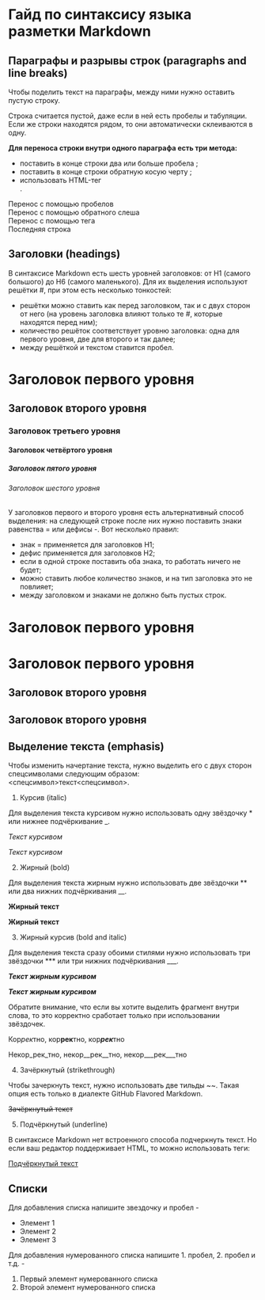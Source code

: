 # Гайд по синтаксису языка разметки Markdown

## Параграфы и разрывы строк (paragraphs and line breaks)

Чтобы поделить текст на параграфы, между ними нужно оставить пустую строку. 

Строка считается пустой, даже если в ней есть пробелы и табуляции. Если же строки находятся рядом, то они автоматически склеиваются в одну.

**Для переноса строки внутри одного параграфа есть три метода:**

* поставить в конце строки два или больше пробела   ;
* поставить в конце строки обратную косую черту \;
* использовать HTML-тег <br>.

Перенос с помощью пробелов  
Перенос с помощью обратного слеша\
Перенос с помощью тега <br> Последняя строка

## Заголовки (headings)

В синтаксисе Markdown есть шесть уровней заголовков: от H1 (самого большого) до H6 (самого маленького). Для их выделения используют решётки #, при этом есть несколько тонкостей:

* решётки можно ставить как перед заголовком, так и с двух сторон от него (на уровень заголовка влияют только те #, которые находятся перед ним);
* количество решёток соответствует уровню заголовка: одна для первого уровня, две для второго и так далее;
* между решёткой и текстом ставится пробел.

# Заголовок первого уровня
## Заголовок второго уровня ##
### Заголовок третьего уровня
#### Заголовок четвёртого уровня #
##### Заголовок пятого уровня ############
###### Заголовок шестого уровня

У заголовков первого и второго уровня есть альтернативный способ выделения: на следующей строке после них нужно поставить знаки равенства = или дефисы -. Вот несколько правил:

* знак = применяется для заголовков H1;
* дефис применяется для заголовков H2;
* если в одной строке поставить оба знака, то работать ничего не будет;
* можно ставить любое количество знаков, и на тип заголовка это не повлияет;
* между заголовком и знаками не должно быть пустых строк.

Заголовок первого уровня
=
Заголовок первого уровня
=========
Заголовок второго уровня
-
Заголовок второго уровня
----------

## Выделение текста (emphasis)

Чтобы изменить начертание текста, нужно выделить его с двух сторон спецсимволами следующим образом: <спецсимвол>текст<спецсимвол>.

1. Курсив (italic)

Для выделения текста курсивом нужно использовать одну звёздочку * или нижнее подчёркивание _.

*Текст курсивом*

_Текст курсивом_

2. Жирный (bold)

Для выделения текста жирным нужно использовать две звёздочки ** или два нижних подчёркивания __.

**Жирный текст**

__Жирный текст__

3. Жирный курсив (bold and italic)

Для выделения текста сразу обоими стилями нужно использовать три звёздочки *** или три нижних подчёркивания ___.

***Текст жирным курсивом***

___Текст жирным курсивом___

Обратите внимание, что если вы хотите выделить фрагмент внутри слова, то это корректно сработает только при использовании звёздочек.

Кор*рек*тно, кор**рек**тно, кор***рек***тно

Некор_рек_тно, некор__рек__тно, некор___рек___тно

4. Зачёркнутый (strikethrough)

Чтобы зачеркнуть текст, нужно использовать две тильды ~~. Такая опция есть только в диалекте GitHub Flavored Markdown.

~~Зачёркнутый текст~~

5. Подчёркнутый (underline)

В синтаксисе Markdown нет встроенного способа подчеркнуть текст. Но если ваш редактор поддерживает HTML, то можно использовать теги:

<u>Подчёркнутый текст</u>

## Списки

Для добавления списка напишите звездочку и пробел -
* Элемент 1
* Элемент 2
* Элемент 3

Для добавления нумерованного списка напишите 1. пробел, 2. пробел и т.д. -
1. Первый элемент нумерованного списка
2. Второй элемент нумерованного списка

